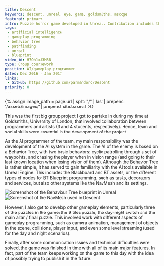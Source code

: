 ```yaml
---
title: Descent
keywords: descent, unreal, eye, game, goldsmiths, msccge
featured: primary
intro: Puzzle horror game developed in Unreal. Contribution includes the development of the AI system and other general gameplay elements.
tags:
 - artificial intelligence
 - gameplay programming
 - behavior tree
 - pathfinding
 - unreal
 - blueprint
video_id: H7Oh1xJ3M38
type: Group coursework
position: AI/gameplay programmer
dates: Dec 2016 - Jan 2017
links: 
 - GitHub: https://github.com/parmandorc/Descent
priority: 0
---
```


{% assign image_path = page.url | split: "/" | last | prepend: '/assets/images/' | prepend: site.baseurl %}

This was the first big group project I got to partake in during my time at Goldsmiths, University of London, that involved collaboration between programmers and artists (3 and 4 students, respectively). Hence, team and social skills were essential in the development of the project.

As the AI programmer of the team, my main responsibility was the development of the AI system in the game. The AI of the enemy is based on a Behavior Tree, with two basic behaviors: cyclic patrolling through a set of waypoints, and chasing the player when in vision range (and going to their last known location when losing vision of them). Although the Behavior Tree is rather simple, it has served to gain familiarity with the AI tools available in Unreal Engine. This includes the Blackboard and BT assets, or the different types of nodes for BT Blueprint programming, such as tasks, decorators and services, but also other systems like the NavMesh and its settings.

<div class="image-group">
	<div><img alt="Screenshot of the Behaviour Tree blueprint in Unreal" src="{{image_path}}/behaviorTree.jpg" /></div>
	<div><img alt="Screenshot of the NavMesh used in Descent" src="{{image_path}}/navmesh.jpg" /></div>
</div>

However, I also got to develop other gameplay elements, particularly three of the puzzles in the game: the 9 tiles puzzle, the day-night switch and the main altar / final puzzle. This involved work with different aspects of gameplay programming, such as camera animation, management of objects in the scene, collisions, player input, and even some level streaming (used for the day and night scenarios).

Finally, after some communication issues and technical difficulties were solved, the game was finished in time with all of its main major features. In fact, part of the team keeps working on the game to this day with the idea of possibly trying to publish it in the future.
